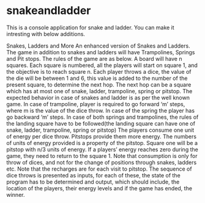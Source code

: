 # snakeandladder
This is a console application for snake and ladder.
You can make it intresting with below additions.

Snakes, Ladders and More
An enhanced version of Snakes and Ladders. The game in addition to snakes
and ladders will have Trampolines, Springs and Pit stops.
The rules of the game are as below.
A board will have n squares. Each square is numbered, all the players will start on square 1, and
the objective is to reach square n.
Each player throws a dice, the value of the die will be between 1 and 6, this value is added to
the number of the present square, to determine the next hop. The next hop can be a square
which has at most one of snake, ladder, trampoline, spring or pitstop. The expected behavior in
case of snakes and ladder is as per the well known game. In case of trampoline, player is
required to go forward ‘m’ steps, where m is the value of the dice throw. In case of the spring
the player has go backward ‘m’ steps. In case of both springs and trampolines, the rules of the
landing square have to be followed(the landing square can have one of snake, ladder,
trampoline, spring or pitstop)
The players consume one unit of energy per dice throw. Pitstops provide them more energy.
The numbers of units of energy provided is a property of the pitstop. Square one will be a
pitstop with n/3 units of energy. If a players’ energy reaches zero during the game, they need to
return to the square 1. Note that consumption is only for throw of dices, and not for the
change of positions through snakes, ladders etc. Note that the recharges are for each visit to
pitstop.
The sequence of dice throws is presented as inputs, for each of these, the state of the program
has to be determined and output, which should include, the location of the players, their
energy levels and if the game has ended, the winner.
